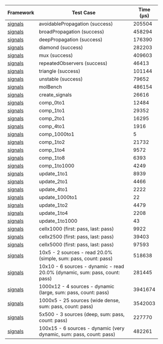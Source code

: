 | Framework | Test Case | Time (μs) |
| --- | --- | --- |
| [signals](https://github.com/rodydavis/signals.dart) | avoidablePropagation (success) | 205504 |
| [signals](https://github.com/rodydavis/signals.dart) | broadPropagation (success) | 458294 |
| [signals](https://github.com/rodydavis/signals.dart) | deepPropagation (success) | 176390 |
| [signals](https://github.com/rodydavis/signals.dart) | diamond (success) | 282203 |
| [signals](https://github.com/rodydavis/signals.dart) | mux (success) | 409603 |
| [signals](https://github.com/rodydavis/signals.dart) | repeatedObservers (success) | 46413 |
| [signals](https://github.com/rodydavis/signals.dart) | triangle (success) | 101144 |
| [signals](https://github.com/rodydavis/signals.dart) | unstable (success) | 79652 |
| [signals](https://github.com/rodydavis/signals.dart) | molBench | 486154 |
| [signals](https://github.com/rodydavis/signals.dart) | create_signals | 26616 |
| [signals](https://github.com/rodydavis/signals.dart) | comp_0to1 | 12484 |
| [signals](https://github.com/rodydavis/signals.dart) | comp_1to1 | 29352 |
| [signals](https://github.com/rodydavis/signals.dart) | comp_2to1 | 16295 |
| [signals](https://github.com/rodydavis/signals.dart) | comp_4to1 | 1916 |
| [signals](https://github.com/rodydavis/signals.dart) | comp_1000to1 | 5 |
| [signals](https://github.com/rodydavis/signals.dart) | comp_1to2 | 21732 |
| [signals](https://github.com/rodydavis/signals.dart) | comp_1to4 | 9572 |
| [signals](https://github.com/rodydavis/signals.dart) | comp_1to8 | 6393 |
| [signals](https://github.com/rodydavis/signals.dart) | comp_1to1000 | 4249 |
| [signals](https://github.com/rodydavis/signals.dart) | update_1to1 | 8939 |
| [signals](https://github.com/rodydavis/signals.dart) | update_2to1 | 4466 |
| [signals](https://github.com/rodydavis/signals.dart) | update_4to1 | 2222 |
| [signals](https://github.com/rodydavis/signals.dart) | update_1000to1 | 22 |
| [signals](https://github.com/rodydavis/signals.dart) | update_1to2 | 4479 |
| [signals](https://github.com/rodydavis/signals.dart) | update_1to4 | 2208 |
| [signals](https://github.com/rodydavis/signals.dart) | update_1to1000 | 43 |
| [signals](https://github.com/rodydavis/signals.dart) | cellx1000 (first: pass, last: pass) | 9922 |
| [signals](https://github.com/rodydavis/signals.dart) | cellx2500 (first: pass, last: pass) | 39403 |
| [signals](https://github.com/rodydavis/signals.dart) | cellx5000 (first: pass, last: pass) | 97593 |
| [signals](https://github.com/rodydavis/signals.dart) | 10x5 - 2 sources - read 20.0% (simple, sum: pass, count: pass) | 518638 |
| [signals](https://github.com/rodydavis/signals.dart) | 10x10 - 6 sources - dynamic - read 20.0% (dynamic, sum: pass, count: pass) | 281445 |
| [signals](https://github.com/rodydavis/signals.dart) | 1000x12 - 4 sources - dynamic (large, sum: pass, count: pass) | 3941674 |
| [signals](https://github.com/rodydavis/signals.dart) | 1000x5 - 25 sources (wide dense, sum: pass, count: pass) | 3542003 |
| [signals](https://github.com/rodydavis/signals.dart) | 5x500 - 3 sources (deep, sum: pass, count: pass) | 227770 |
| [signals](https://github.com/rodydavis/signals.dart) | 100x15 - 6 sources - dynamic (very dynamic, sum: pass, count: pass) | 482261 |

